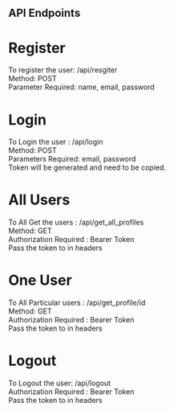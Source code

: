 ## API Endpoints

# Register
To register the user:  /api/resgiter <br>
Method: POST <br>
Parameter Required: name, email, password
<br>

# Login
To Login the user : /api/login <br>
Method: POST <br>
Parameters Required: email, password <br>
Token will be generated and need to be copied.

# All Users
To All Get the users : /api/get_all_profiles <br>
Method: GET <br>
Authorization Required : Bearer Token<br>
Pass the token to in headers<br>

# One User
To All Particular users : /api/get_profile/id <br>
Method: GET <br>
Authorization Required : Bearer Token<br>
Pass the token to in headers<br>

# Logout
To Logout the user: /api/logout<br>
Authorization Required : Bearer Token<br>
Pass the token to in headers<br>
